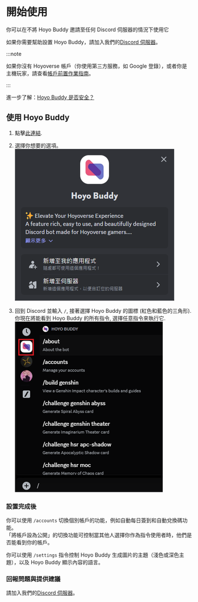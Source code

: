 # 開始使用

你可以在不將 Hoyo Buddy 邀請至任何 Discord 伺服器的情況下使用它

如果你需要幫助設置 Hoyo Buddy，請加入我們的[Discord 伺服器](https://link.seria.moe/hb-dc)。

:::note

如果你沒有 Hoyoverse 帳戶（你使用第三方服務，如 Google 登錄），或者你是主機玩家，請查看[帳戶前置作業指南](./Before-Start.md)。

:::

進一步了解：[Hoyo Buddy 是否安全？](./Account-Security.md)

## 使用 Hoyo Buddy

1. 點擊[此連結](https://one.hb.seria.moe/install).

2. 選擇你想要的選項。  
![image](../../../../src/assets/images/HB_Add-app_zh_Hant.png)

3. 回到 Discord 並輸入 `/`, 接著選擇 Hoyo Buddy 的圖標 (紅色和藍色的三角形). 你現在將能看到 Hoyo Buddy 的所有指令, 選擇任意指令來執行它.  
![image](../../../../src/assets/images/392196104-6960be6c-8b51-49fd-93ae-bad4dad6822b.png)

### 設置完成後

你可以使用 `/accounts` 切換個別帳戶的功能，例如自動每日簽到和自動兌換碼功能。  
「將帳戶設為公開」的切換功能可控制當其他人選擇你作為指令使用者時，他們是否能看到你的帳戶。

你可以使用 `/settings` 指令控制 Hoyo Buddy 生成圖片的主題（淺色或深色主題），以及 Hoyo Buddy 顯示內容的語言。

### 回報問題與提供建議

請加入我們的[Discord 伺服器](https://link.seria.moe/hb-dc)。
